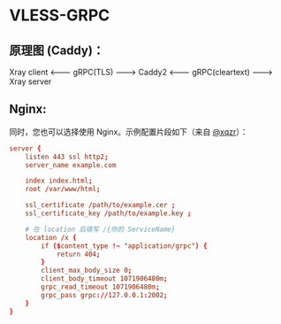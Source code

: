 # VLESS-GRPC

## 原理图 (Caddy)：
Xray client <--- gRPC(TLS) ---> Caddy2 <--- gRPC(cleartext) ---> Xray server

## Nginx:

同时，您也可以选择使用 Nginx。示例配置片段如下（来自 [@xqzr](https://github.com/xqzr)）：
```conf
server {
    listen 443 ssl http2;
    server_name example.com

    index index.html;
    root /var/www/html;

    ssl_certificate /path/to/example.cer ;
    ssl_certificate_key /path/to/example.key ;

    # 在 location 后填写 /{你的 ServiceName}
    location /x {
        if ($content_type !~ "application/grpc") {
            return 404;
        }
        client_max_body_size 0;
        client_body_timeout 1071906480m;
        grpc_read_timeout 1071906480m;
        grpc_pass grpc://127.0.0.1:2002;
    }
}

```
